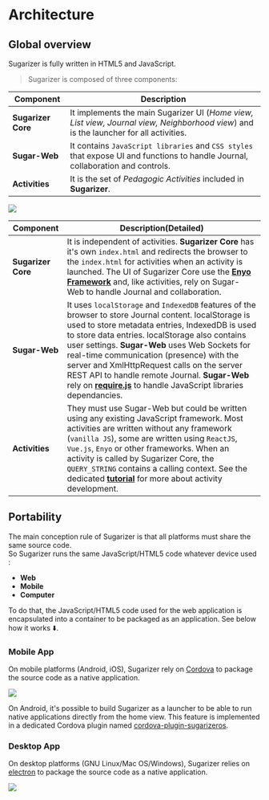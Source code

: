 # Architecture

## Global overview 
Sugarizer is fully written in HTML5 and JavaScript.

> Sugarizer is composed of three components:

| Component | Description |
| --------- | ----------- |
| **Sugarizer Core** | It implements the main Sugarizer UI (*Home view, List view, Journal view, Neighborhood view*) and is the launcher for all activities. |
| **Sugar-Web** | It contains `JavaScript libraries` and `CSS styles` that expose UI and functions to handle Journal, collaboration and controls. |
| **Activities** | It is the set of *Pedagogic Activities* included in **Sugarizer**. |

![](images/global-architecture.svg)

| **Component** | **Description(Detailed)** | 
| ------------- | ------------------------- |
| **Sugarizer Core** | It is independent of activities. **Sugarizer Core** has it's own `index.html` and redirects the browser to the `index.html` for activities when an activity is launched. The UI of Sugarizer Core use the **[Enyo Framework](http://enyojs.com/)** and, like activities, rely on Sugar-Web to handle Journal and collaboration. |
| **Sugar-Web** | It uses `localStorage` and `IndexedDB` features of the browser to store Journal content. localStorage is used to store metadata entries, IndexedDB is used to store data entries. localStorage also contains user settings. **Sugar-Web** uses Web Sockets for real-time communication (presence) with the server and XmlHttpRequest calls on the server REST API to handle remote Journal. **Sugar-Web** rely on **[require.js](http://www.requirejs.org/)** to handle JavaScript libraries dependancies. |
| **Activities** | They must use Sugar-Web but could be written using any existing JavaScript framework. Most activities are written without any framework (`vanilla JS`), some are written using `ReactJS`, `Vue.js`, `Enyo` or other frameworks. When an activity is called by Sugarizer Core, the `QUERY_STRING` contains a calling context. See the dedicated **[tutorial](tutorial.md)** for more about activity development. |

## Portability

The main conception rule of Sugarizer is that all platforms must share the same source code. <br>
So Sugarizer runs the same JavaScript/HTML5 code whatever device used : 
* **Web** 
* **Mobile**
* **Computer**

To do that, the JavaScript/HTML5 code used for the web application is encapsulated into a container to be packaged as an application. See below how it works :arrow_down:.

### Mobile App

On mobile platforms (Android, iOS), Sugarizer rely on [Cordova](http://cordova.apache.org/) to package the source code as a native application.

![](images/mobile-architecture.svg)

On Android, it's possible to build Sugarizer as a launcher to be able to run native applications directly from the home view. This feature is implemented in a dedicated Cordova plugin named [cordova-plugin-sugarizeros](https://github.com/llaske/cordova-plugin-sugarizeros).


### Desktop App

On desktop platforms (GNU Linux/Mac OS/Windows), Sugarizer relies on [electron](https://github.com/electron/electron) to package the source code as a native application.

![](images/app-architecture.svg)

